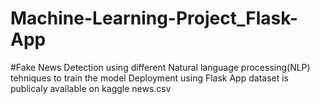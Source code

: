 # Machine-Learning-Project_Flask-App
#Fake News Detection
using different Natural language processing(NLP) tehniques to train the model
Deployment using Flask App
dataset is publicaly available on kaggle news.csv 
